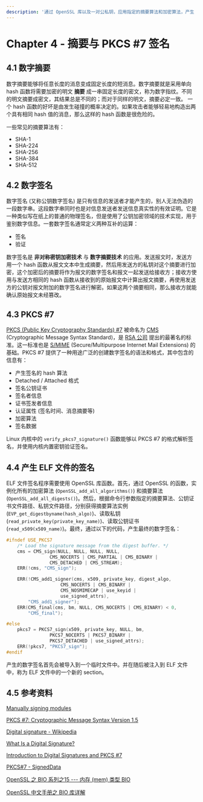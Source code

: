 ```yaml
---
description: '通过 OpenSSL 库以及一对公私钥，应用指定的摘要算法和加密算法，产生 PKCS #7 格式的数字签名。'
---
```


# Chapter 4 - 摘要与 PKCS \#7 签名

## 4.1 数字摘要

数字摘要能够将任意长度的消息变成固定长度的短消息。数字摘要就是采用单向 hash 函数将需要加密的明文 **摘要** 成一串固定长度的密文，称为数字指纹。不同的明文摘要成密文，其结果总是不同的；而对于同样的明文，摘要必定一致。 一个 hash 函数的好坏是由发生碰撞的概率决定的。如果攻击者能够轻易地构造出两个具有相同 hash 值的消息，那么这样的 hash 函数是很危险的。

一些常见的摘要算法有：

* SHA-1
* SHA-224
* SHA-256
* SHA-384
* SHA-512

## 4.2 数字签名

数字签名 \(又称公钥数字签名\) 是只有信息的发送者才能产生的，别人无法伪造的一段数字串。这段数字串同时也是对信息发送者发送信息真实性的有效证明。它是一种类似写在纸上的普通的物理签名，但是使用了公钥加密领域的技术实现，用于鉴别数字信息。一套数字签名通常定义两种互补的运算：

* 签名
* 验证

数字签名是 **非对称密钥加密技术** 与 **数字摘要技术** 的应用。发送报文时，发送方用一个 hash 函数从报文文本中生成摘要，然后用发送方的私钥对这个摘要进行加密，这个加密后的摘要将作为报文的数字签名和报文一起发送给接收方；接收方使用与发送方相同的 hash 函数从接收到的原始报文中计算出报文摘要，再使用发送方的公钥对报文附加的数字签名进行解密。如果这两个摘要相同，那么接收方就能确认原始报文未经篡改。

## 4.3 PKCS \#7

[PKCS \(Public Key Cryptography Standards\) \#7](https://tools.ietf.org/html/rfc2315) 被命名为 [CMS](https://en.wikipedia.org/wiki/Cryptographic_Message_Syntax) \(Cryptographic Message Syntax Standard\)，是 [RSA 公司](https://www.rsa.com/) 提出的最著名的标准。这一标准也是 [S/MIME](https://en.wikipedia.org/wiki/S/MIME) \(Secure/Multipurpose Internet Mail Extensions\) 的基础。PKCS \#7 提供了一种用途广泛的创建数字签名的语法和格式，其中包含的信息有：

* 产生签名的 hash 算法
* Detached / Attached 格式
* 签名公钥证书
* 签名者信息
* 证书签发者信息
* 认证属性 \(签名时间、消息摘要等\)
* 加密算法
* 签名数据

Linux 内核中的 `verify_pkcs7_signature()` 函数能够以 PKCS \#7 的格式解析签名，并使用内核内置密钥验证签名。

## 4.4 产生 ELF 文件的签名

ELF 文件签名程序需要使用 OpenSSL 库函数。首先，通过 OpenSSL 的函数，实例化所有的加密算法 \(`OpenSSL_add_all_algorithms()`\) 和摘要算法 \(`OpenSSL_add_all_digests()`\)。然后，根据命令行参数指定的摘要算法、公钥证书文件路径、私钥文件路径，分别获得摘要算法实例 \(`EVP_get_digestbyname(hash_algo)`\)、读取私钥 \(`read_private_key(private_key_name)`\)、读取公钥证书 \(`read_x509(x509_name)`\)。最终，通过以下的代码，产生最终的数字签名：

```c
#ifndef USE_PKCS7
	/* Load the signature message from the digest buffer. */
	cms = CMS_sign(NULL, NULL, NULL, NULL,
				CMS_NOCERTS | CMS_PARTIAL | CMS_BINARY |
				CMS_DETACHED | CMS_STREAM);
	ERR(!cms, "CMS_sign");

	ERR(!CMS_add1_signer(cms, x509, private_key, digest_algo,
					CMS_NOCERTS | CMS_BINARY |
					CMS_NOSMIMECAP | use_keyid |
					use_signed_attrs),
		"CMS_add1_signer");
	ERR(CMS_final(cms, bm, NULL, CMS_NOCERTS | CMS_BINARY) < 0,
		"CMS_final");

#else
	pkcs7 = PKCS7_sign(x509, private_key, NULL, bm,
				PKCS7_NOCERTS | PKCS7_BINARY |
				PKCS7_DETACHED | use_signed_attrs);
	ERR(!pkcs7, "PKCS7_sign");
#endif
```

产生的数字签名首先会被导入到一个临时文件中。并在随后被注入到 ELF 文件中，称为 ELF 文件中的一个新的 section。

## 4.5 参考资料

[Manually signing modules](https://www.kernel.org/doc/html/latest/admin-guide/module-signing.html#manually-signing-modules)

[PKCS \#7: Cryptographic Message Syntax Version 1.5](https://tools.ietf.org/html/rfc2315)

[Digital signature - Wikipedia](https://en.wikipedia.org/wiki/Digital_signature)

[What Is a Digital Signature?](https://www.instantssl.com/digital-signature)

[Introduction to Digital Signatures and PKCS \#7](https://www.cryptomathic.com/news-events/blog/introduction-to-digital-signatures-and-pkcs-7)

[PKCS\#7 - SignedData](http://www.pkiglobe.org/pkcs7.html)

[OpenSSL 之 BIO 系列之15 --- 内存 \(mem\) 类型 BIO](https://blog.csdn.net/fryingpan/article/details/40374813)

[OpenSSL 中文手册之 BIO 库详解](https://blog.csdn.net/liao20081228/article/details/77193729)

